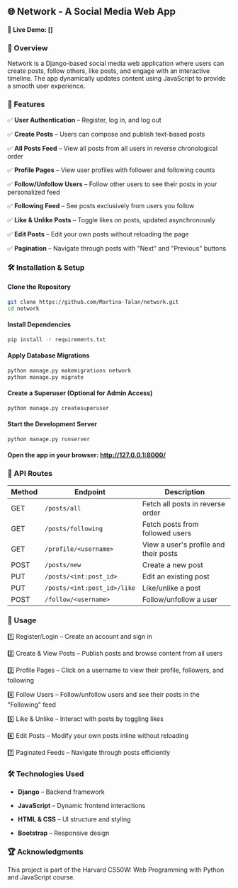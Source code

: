 ## 🌐 Network - A Social Media Web App

#### 🔗 Live Demo: []

### 📜 Overview
Network is a Django-based social media web application where users can create posts, follow others, like posts, and engage with an interactive timeline. The app dynamically updates content using JavaScript to provide a smooth user experience.

### 🚀 Features

✅ **User Authentication** – Register, log in, and log out

✅ **Create Posts** – Users can compose and publish text-based posts

✅ **All Posts Feed** – View all posts from all users in reverse chronological order

✅ **Profile Pages** – View user profiles with follower and following counts

✅ **Follow/Unfollow Users** – Follow other users to see their posts in your personalized feed

✅ **Following Feed** – See posts exclusively from users you follow

✅ **Like & Unlike Posts** – Toggle likes on posts, updated asynchronously

✅ **Edit Posts** – Edit your own posts without reloading the page

✅ **Pagination** – Navigate through posts with "Next" and "Previous" buttons

### 🛠️ Installation & Setup

#### Clone the Repository
```sh
git clone https://github.com/Martina-Talan/network.git
cd network
```

#### Install Dependencies
```sh
pip install -r requirements.txt
```

#### Apply Database Migrations
```sh
python manage.py makemigrations network
python manage.py migrate
```
#### Create a Superuser (Optional for Admin Access)
```sh
python manage.py createsuperuser
```
#### Start the Development Server
```sh
python manage.py runserver
```
#### Open the app in your browser: http://127.0.0.1:8000/

### 🔗 API Routes

| Method | Endpoint | Description |
|--------|---------|-------------|
| GET    | `/posts/all` | Fetch all posts in reverse order |
| GET    | `/posts/following` | Fetch posts from followed users |
| GET    | `/profile/<username>` | View a user's profile and their posts |
| POST   | `/posts/new` | Create a new post |
| PUT    | `/posts/<int:post_id>` | Edit an existing post |
| PUT    | `/posts/<int:post_id>/like` | Like/unlike a post |
| POST   | `/follow/<username>` | Follow/unfollow a user |


### 📌 Usage
1️⃣ Register/Login – Create an account and sign in

2️⃣ Create & View Posts – Publish posts and browse content from all users

3️⃣ Profile Pages – Click on a username to view their profile, followers, and following

4️⃣ Follow Users – Follow/unfollow users and see their posts in the "Following" feed

5️⃣ Like & Unlike – Interact with posts by toggling likes

6️⃣ Edit Posts – Modify your own posts inline without reloading

7️⃣ Paginated Feeds – Navigate through posts efficiently

### 🛠️ Technologies Used
- __Django__ – Backend framework

- __JavaScript__  – Dynamic frontend interactions

- __HTML & CSS__ – UI structure and styling

- __Bootstrap__ – Responsive design

### 🏆 Acknowledgments
This project is part of the Harvard CS50W: Web Programming with Python and JavaScript course.

